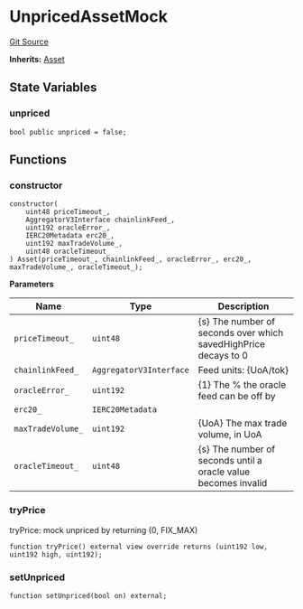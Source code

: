 # UnpricedAssetMock
[Git Source](https://github.com/larrythecucumber321/protocol/blob/aabf2c9d4120808940fb3be9193cb66ea71ac351/contracts/plugins/mocks/UnpricedPlugins.sol)

**Inherits:**
[Asset](/tools/docgen/src/contracts/plugins/assets/Asset.sol/contract.Asset.md)


## State Variables
### unpriced

```solidity
bool public unpriced = false;
```


## Functions
### constructor


```solidity
constructor(
    uint48 priceTimeout_,
    AggregatorV3Interface chainlinkFeed_,
    uint192 oracleError_,
    IERC20Metadata erc20_,
    uint192 maxTradeVolume_,
    uint48 oracleTimeout_
) Asset(priceTimeout_, chainlinkFeed_, oracleError_, erc20_, maxTradeVolume_, oracleTimeout_);
```
**Parameters**

|Name|Type|Description|
|----|----|-----------|
|`priceTimeout_`|`uint48`|{s} The number of seconds over which savedHighPrice decays to 0|
|`chainlinkFeed_`|`AggregatorV3Interface`|Feed units: {UoA/tok}|
|`oracleError_`|`uint192`|{1} The % the oracle feed can be off by|
|`erc20_`|`IERC20Metadata`||
|`maxTradeVolume_`|`uint192`|{UoA} The max trade volume, in UoA|
|`oracleTimeout_`|`uint48`|{s} The number of seconds until a oracle value becomes invalid|


### tryPrice

tryPrice: mock unpriced by returning (0, FIX_MAX)


```solidity
function tryPrice() external view override returns (uint192 low, uint192 high, uint192);
```

### setUnpriced


```solidity
function setUnpriced(bool on) external;
```


